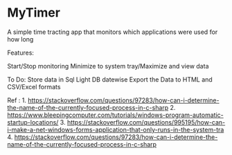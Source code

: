 # MyTimer

A simple time tracting app that monitors which applications were used for how long

Features: 

Start/Stop monitoring
Minimize to system tray/Maximize and view data

To Do:
Store data in Sql Light DB datewise
Export the Data to HTML and CSV/Excel formats


Ref :
	1. https://stackoverflow.com/questions/97283/how-can-i-determine-the-name-of-the-currently-focused-process-in-c-sharp
	2. https://www.bleepingcomputer.com/tutorials/windows-program-automatic-startup-locations/
	3. https://stackoverflow.com/questions/995195/how-can-i-make-a-net-windows-forms-application-that-only-runs-in-the-system-tra
	4. https://stackoverflow.com/questions/97283/how-can-i-determine-the-name-of-the-currently-focused-process-in-c-sharp
